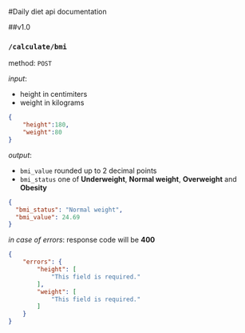 #Daily diet api documentation

##v1.0

### `/calculate/bmi`
method: `POST`

*input*: 
- height in centimiters
- weight in kilograms
```json
{
	"height":180,  
	"weight":80
}
```

*output*:
- `bmi_value` rounded up to 2 decimal points
- `bmi_status` one of **Underweight**, **Normal weight**, **Overweight** and **Obesity**
```json
{
  "bmi_status": "Normal weight", 
  "bmi_value": 24.69
}

```

*in case of errors*: response code will be **400**
```json
{
    "errors": {
        "height": [
            "This field is required."
        ],
        "weight": [
            "This field is required."
        ]
    }
}
```
